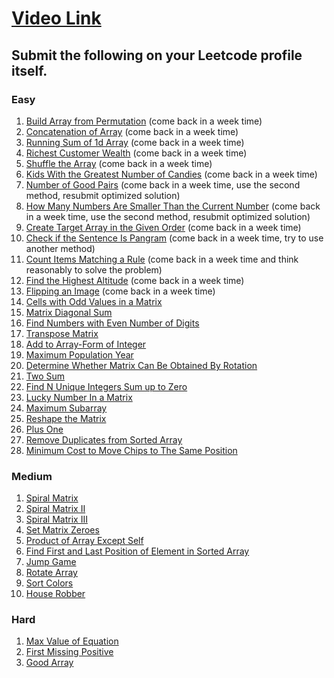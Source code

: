 # [Video Link](https://youtu.be/n60Dn0UsbEk)

## Submit the following on your Leetcode profile itself.

### Easy

1. [Build Array from Permutation](https://leetcode.com/problems/build-array-from-permutation/) (come back in a week time)
2. [Concatenation of Array](https://leetcode.com/problems/concatenation-of-array/) (come back in a week time)
3. [Running Sum of 1d Array](https://leetcode.com/problems/running-sum-of-1d-array/) (come back in a week time)
4. [Richest Customer Wealth](https://leetcode.com/problems/richest-customer-wealth/) (come back in a week time)
5. [Shuffle the Array](https://leetcode.com/problems/shuffle-the-array/) (come back in a week time)
6. [Kids With the Greatest Number of Candies](https://leetcode.com/problems/kids-with-the-greatest-number-of-candies/) (come back in a week time)
7. [Number of Good Pairs](https://leetcode.com/problems/number-of-good-pairs/) (come back in a week time, use the second method, resubmit optimized solution)
8. [How Many Numbers Are Smaller Than the Current Number](https://leetcode.com/problems/how-many-numbers-are-smaller-than-the-current-number/) (come back in a week time, use the second method, resubmit optimized solution)
9. [Create Target Array in the Given Order](https://leetcode.com/problems/create-target-array-in-the-given-order/) (come back in a week time)
10. [Check if the Sentence Is Pangram](https://leetcode.com/problems/check-if-the-sentence-is-pangram/) (come back in a week time, try to use another method)
11. [Count Items Matching a Rule](https://leetcode.com/problems/count-items-matching-a-rule/) (come back in a week time and think reasonably to solve the problem)
12. [Find the Highest Altitude](https://leetcode.com/problems/find-the-highest-altitude/) (come back in a week time)
13. [Flipping an Image](https://leetcode.com/problems/flipping-an-image/) (come back in a week time)
14. [Cells with Odd Values in a Matrix](https://leetcode.com/problems/cells-with-odd-values-in-a-matrix/)
15. [Matrix Diagonal Sum](https://leetcode.com/problems/matrix-diagonal-sum/)
16. [Find Numbers with Even Number of Digits](https://leetcode.com/problems/find-numbers-with-even-number-of-digits/)
17. [Transpose Matrix](https://leetcode.com/problems/transpose-matrix/)
18. [Add to Array-Form of Integer](https://leetcode.com/problems/add-to-array-form-of-integer/)
19. [Maximum Population Year](https://leetcode.com/problems/maximum-population-year/)
20. [Determine Whether Matrix Can Be Obtained By Rotation](https://leetcode.com/problems/determine-whether-matrix-can-be-obtained-by-rotation/)
21. [Two Sum](https://leetcode.com/problems/two-sum/)
22. [Find N Unique Integers Sum up to Zero](https://leetcode.com/problems/find-n-unique-integers-sum-up-to-zero/)
23. [Lucky Number In a Matrix](https://leetcode.com/problems/lucky-numbers-in-a-matrix/)
24. [Maximum Subarray](https://leetcode.com/problems/maximum-subarray/)
25. [Reshape the Matrix](https://leetcode.com/problems/reshape-the-matrix/)
26. [Plus One](https://leetcode.com/problems/plus-one/)
27. [Remove Duplicates from Sorted Array](https://leetcode.com/problems/remove-duplicates-from-sorted-array/)
28. [Minimum Cost to Move Chips to The Same Position](https://leetcode.com/problems/minimum-cost-to-move-chips-to-the-same-position/)

### Medium

1. [Spiral Matrix](https://leetcode.com/problems/spiral-matrix/)
2. [Spiral Matrix II](https://leetcode.com/problems/spiral-matrix-ii/)
3. [Spiral Matrix III](https://leetcode.com/problems/spiral-matrix-iii/)
4. [Set Matrix Zeroes](https://leetcode.com/problems/set-matrix-zeroes/)
5. [Product of Array Except Self](https://leetcode.com/problems/product-of-array-except-self/)
6. [Find First and Last Position of Element in Sorted Array](https://leetcode.com/problems/find-first-and-last-position-of-element-in-sorted-array/)
7. [Jump Game](https://leetcode.com/problems/jump-game/)
8. [Rotate Array](https://leetcode.com/problems/rotate-array/)
9. [Sort Colors](https://leetcode.com/problems/sort-colors/)
10. [House Robber](https://leetcode.com/problems/house-robber/)

### Hard

1. [Max Value of Equation](https://leetcode.com/problems/max-value-of-equation/)
2. [First Missing Positive](https://leetcode.com/problems/first-missing-positive/)
3. [Good Array](https://leetcode.com/problems/check-if-it-is-a-good-array/)

